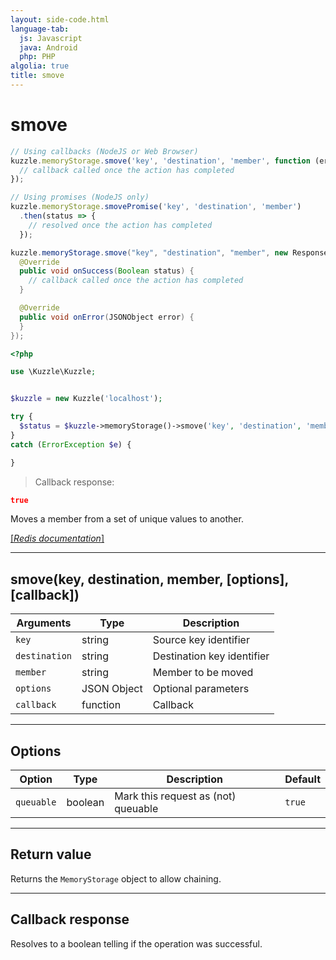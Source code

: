 ```yaml
---
layout: side-code.html
language-tab:
  js: Javascript
  java: Android
  php: PHP
algolia: true
title: smove
---
```


# smove

```js
// Using callbacks (NodeJS or Web Browser)
kuzzle.memoryStorage.smove('key', 'destination', 'member', function (err, status) {
  // callback called once the action has completed
});

// Using promises (NodeJS only)
kuzzle.memoryStorage.smovePromise('key', 'destination', 'member')
  .then(status => {
    // resolved once the action has completed
  });
```

```java
kuzzle.memoryStorage.smove("key", "destination", "member", new ResponseListener<Boolean>() {
  @Override
  public void onSuccess(Boolean status) {
    // callback called once the action has completed
  }

  @Override
  public void onError(JSONObject error) {
  }
});
```

```php
<?php

use \Kuzzle\Kuzzle;


$kuzzle = new Kuzzle('localhost');

try {
  $status = $kuzzle->memoryStorage()->smove('key', 'destination', 'member');
}
catch (ErrorException $e) {

}
```

> Callback response:

```json
true
```

Moves a member from a set of unique values to another.

[[_Redis documentation_]](https://redis.io/commands/smove)

---

## smove(key, destination, member, [options], [callback])

| Arguments | Type | Description |
|---------------|---------|----------------------------------------|
| `key` | string | Source key identifier |
| `destination` | string | Destination key identifier |
| `member` | string | Member to be moved |
| `options` | JSON Object | Optional parameters |
| `callback` | function | Callback |

---

## Options

| Option | Type | Description | Default |
|---------------|---------|----------------------------------------|---------|
| `queuable` | boolean | Mark this request as (not) queuable | ``true`` |


---

## Return value

Returns the `MemoryStorage` object to allow chaining.

---

## Callback response

Resolves to a boolean telling if the operation was successful.
